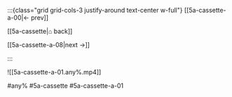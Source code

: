 :::{class="grid grid-cols-3 justify-around text-center w-full"}
[[5a-cassette-a-00|← prev]]

[[5a-cassette|⌂ back]]

[[5a-cassette-a-08|next →]]

:::

![[5a-cassette-a-01.any%.mp4]]

#any% #5a-cassette #5a-cassette-a-01